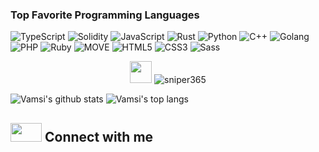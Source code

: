 <!--
**sniper365/sniper365** is a ✨ _special_ ✨ repository because its `README.md` (this file) appears on your GitHub profile.

Here are some ideas to get you started:

- 🔭 I’m currently working on ...
- 🌱 I’m currently learning ...
- 👯 I’m looking to collaborate on ...
- 🤔 I’m looking for help with ...
- 💬 Ask me about ...
- 📫 How to reach me: ...
- 😄 Pronouns: ...
- ⚡ Fun fact: Badminton
 


-->
### Top Favorite Programming Languages
![TypeScript](https://img.shields.io/badge/TypeScript-007ACC?style=for-the-badge&logo=typescript&logoColor=white)
![Solidity](https://img.shields.io/badge/Solidity-e6e6e6?style=for-the-badge&logo=solidity&logoColor=black)
![JavaScript](https://img.shields.io/badge/JavaScript-F7DF1E?style=for-the-badge&logo=javascript&logoColor=black)
![Rust](https://img.shields.io/badge/Rust-009900?style=for-the-badge&logo=rust&logoColor=white)
![Python](https://img.shields.io/badge/Python-3776AB?style=for-the-badge&logo=python&logoColor=white)
![C++](https://img.shields.io/badge/C%2B%2B-66599C?style=for-the-badge&logo=c%2B%2B&logoColor=white)
![Golang](https://img.shields.io/badge/Go-00ADD8?style=for-the-badge&logo=go&logoColor=white)
![PHP](https://img.shields.io/badge/PHP-888888?style=for-the-badge&logo=php&logoColor=white)
![Ruby](https://img.shields.io/badge/Ruby-33599C?style=for-the-badge&logo=ruby&logoColor=white)
![MOVE](https://img.shields.io/badge/MOVE-00ADD8?style=for-the-badge&logo=move&logoColor=white)
![HTML5](https://img.shields.io/badge/HTML5-00ADD8?style=for-the-badge&logo=html5&logoColor=white)
![CSS3](https://img.shields.io/badge/CSS3-888888?style=for-the-badge&logo=css3&logoColor=white)
![Sass](https://img.shields.io/badge/Sass-33599C?style=for-the-badge&logo=sass&logoColor=white)


<p align="center"> <img src="https://media.giphy.com/media/hvRJCLFzcasrR4ia7z/giphy.gif" width="35px">
<img src="https://komarev.com/ghpvc/?username=sniper365&label=Profile%20views&color=602499&style=flat" alt="sniper365" /> </p>

![Vamsi's github stats](https://github-readme-stats.vercel.app/api?username=sniper365&count_private=true&show_icons=true&bg_color=DEG,5A2B7A,9D1B27,A57434&title_color=FFFFFF&text_color=FFFFFF&border_color=000000&layout=compact&include_all_commits=true&line_height=20&card_width=350)
![Vamsi's top langs](https://github-readme-stats.vercel.app/api/top-langs/?username=sniper365&hide=Roff&bg_color=DEG,5A2B7A,9D1B27,A57434&title_color=FFFFFF&text_color=FFFFFF&border_color=000000&layout=compact&include_all_commits=true&count_private=true&card_width=350) 


<h2> <img src='https://raw.githubusercontent.com/rahulbanerjee26/githubProfileReadmeGenerator/main/gifs/handShake.gif' width="50px" height=30px> Connect with me  </h2>

